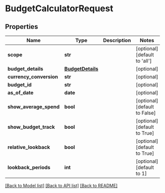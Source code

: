 # BudgetCalculatorRequest

## Properties
Name | Type | Description | Notes
------------ | ------------- | ------------- | -------------
**scope** | **str** |  | [optional] [default to 'all']
**budget_details** | [**BudgetDetails**](BudgetDetails.md) |  | [optional] 
**currency_conversion** | **str** |  | [optional] 
**budget_id** | **str** |  | [optional] 
**as_of_date** | **date** |  | [optional] 
**show_average_spend** | **bool** |  | [optional] [default to False]
**show_budget_track** | **bool** |  | [optional] [default to True]
**relative_lookback** | **bool** |  | [optional] [default to True]
**lookback_periods** | **int** |  | [optional] [default to 1]

[[Back to Model list]](../README.md#documentation-for-models) [[Back to API list]](../README.md#documentation-for-api-endpoints) [[Back to README]](../README.md)


